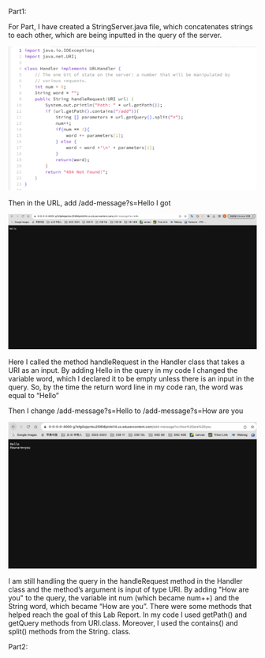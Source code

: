 Part1:

For Part, I have created a StringServer.java file, which concatenates strings to each other, which are being inputted in the query of the server.

![Image](code.png)

Then in the URL, add /add-message?s=Hello  I got 

![Image](Hello.png)

Here I called the method handleRequest in the Handler class that takes a URI as an input. By adding Hello in the query in my code I changed the variable word, which
I declared it to be empty unless there is an input in the query. So, by the time the return word line in my code ran, the word was equal to “Hello”

Then I change /add-message?s=Hello to /add-message?s=How are you

![Image](Howareyou.png)

I am still handling the query in the handleRequest method in the Handler class and the method’s argument is input of type URI.
By adding "How are you" to the query, the variable int num (which became num++) and the String word, which became “How are you”. There were some methods that helped reach the goal of this Lab Report. In my code I used getPath() and getQuery methods from URI.class. Moreover, I used the contains() and split() methods from the String. class. 

Part2:
